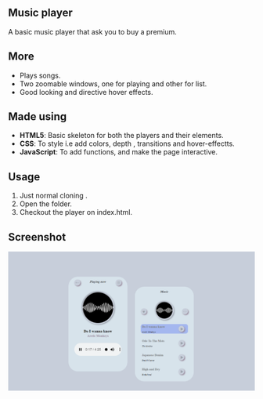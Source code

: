 ## Music player
A basic music player that ask you to buy a premium. 

## More
- Plays songs.
- Two zoomable windows, one for playing and other for list.
- Good looking and directive hover effects.

## Made using
- **HTML5**: Basic skeleton for both the players and their elements.
- **CSS**: To style i.e add colors, depth , transitions and hover-effectts.
- **JavaScript**: To add functions, and make the page interactive.


## Usage
1. Just normal cloning .
2. Open the folder.
3. Checkout the player on index.html.

## Screenshot
![preview](ss.png)
